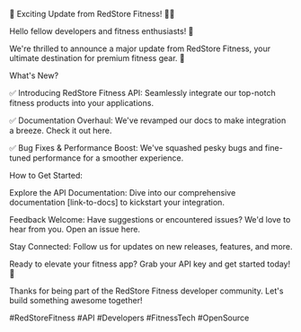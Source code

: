 🚀 Exciting Update from RedStore Fitness! 🏋️‍♀️

Hello fellow developers and fitness enthusiasts! 👋

We're thrilled to announce a major update from RedStore Fitness, your ultimate destination for premium fitness gear. 🎉

What's New?

✅ Introducing RedStore Fitness API: Seamlessly integrate our top-notch fitness products into your applications.

✅ Documentation Overhaul: We've revamped our docs to make integration a breeze. Check it out here.

✅ Bug Fixes & Performance Boost: We've squashed pesky bugs and fine-tuned performance for a smoother experience.

How to Get Started:

Explore the API Documentation: Dive into our comprehensive documentation [link-to-docs] to kickstart your integration.

Feedback Welcome: Have suggestions or encountered issues? We'd love to hear from you. Open an issue here.

Stay Connected: Follow us for updates on new releases, features, and more.

Ready to elevate your fitness app? Grab your API key and get started today! 💪

Thanks for being part of the RedStore Fitness developer community. Let's build something awesome together!

#RedStoreFitness #API #Developers #FitnessTech #OpenSource
